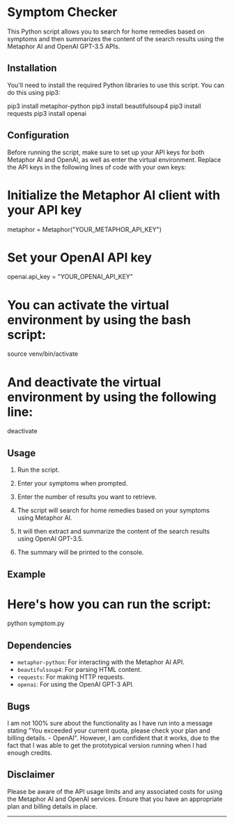 # Symptom Checker

This Python script allows you to search for home remedies based on symptoms and then summarizes the content of the search results using the Metaphor AI and OpenAI GPT-3.5 APIs.

## Installation

You'll need to install the required Python libraries to use this script. You can do this using pip3:

pip3 install metaphor-python
pip3 install beautifulsoup4
pip3 install requests
pip3 install openai

## Configuration

Before running the script, make sure to set up your API keys for both Metaphor AI and OpenAI, as well as enter the virtual environment. Replace the API keys in the following lines of code with your own keys:

# Initialize the Metaphor AI client with your API key

metaphor = Metaphor("YOUR_METAPHOR_API_KEY")

# Set your OpenAI API key

openai.api_key = "YOUR_OPENAI_API_KEY"

# You can activate the virtual environment by using the bash script:

source venv/bin/activate

# And deactivate the virtual environment by using the following line:

deactivate


## Usage

1. Run the script.

2. Enter your symptoms when prompted.

3. Enter the number of results you want to retrieve.

4. The script will search for home remedies based on your symptoms using Metaphor AI.

5. It will then extract and summarize the content of the search results using OpenAI GPT-3.5.

6. The summary will be printed to the console.

## Example

# Here's how you can run the script:

python symptom.py


## Dependencies

- `metaphor-python`: For interacting with the Metaphor AI API.
- `beautifulsoup4`: For parsing HTML content.
- `requests`: For making HTTP requests.
- `openai`: For using the OpenAI GPT-3 API.

## Bugs

I am not 100% sure about the functionality as I have run into a message stating "You exceeded your current quota, please check your plan and billing details. - OpenAI". However, I am confident that it works, due to the fact that I was able to get the prototypical version running when I had enough credits.

## Disclaimer

Please be aware of the API usage limits and any associated costs for using the Metaphor AI and OpenAI services. Ensure that you have an appropriate plan and billing details in place.

---

